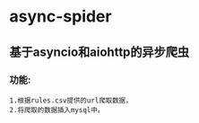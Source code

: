 # async-spider
## 基于asyncio和aiohttp的异步爬虫

### 功能:
    1.根据rules.csv提供的url爬取数据，
    2.将爬取的数据插入mysql中。
